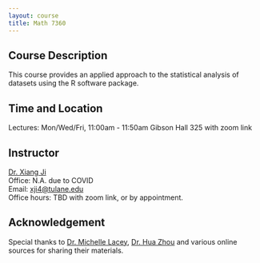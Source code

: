 ```yaml
---
layout: course
title: Math 7360
---
```


## Course Description

This course provides an applied approach to the statistical analysis of datasets using the R software package.

## Time and Location

Lectures: Mon/Wed/Fri, 11:00am - 11:50am Gibson Hall 325 with zoom link
## Instructor

[Dr. Xiang Ji](https://sse.tulane.edu/math/faculty/ji)\
Office: N.A. due to COVID\
Email: <xji4@tulane.edu>\
Office hours: TBD with zoom link, or by appointment.


## Acknowledgement

Special thanks to [Dr. Michelle Lacey](https://sse.tulane.edu/math/faculty/lacey), [Dr. Hua Zhou](http://hua-zhou.github.io/) and various online sources for sharing their materials.

